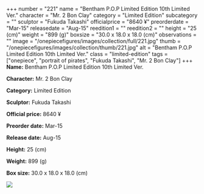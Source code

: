 +++
number = "221"
name = "Bentham P.O.P Limited Edition 10th Limited Ver."
character = "Mr. 2 Bon Clay"
category = "Limited Edition"
subcategory = ""
sculptor = "Fukuda Takashi"
officialprice = "8640 ¥"
preorderdate = "Mar-15"
releasedate = "Aug-15"
reedition1 = ""
reedition2 = ""
height = "25 (cm)"
weight = "899 (g)"
boxsize = "30.0 x 18.0 x 18.0 (cm)"
observations = ""
image = "/onepiecefigures/images/collection/full/221.jpg"
thumb = "/onepiecefigures/images/collection/thumb/221.jpg"
alt = "Bentham P.O.P Limited Edition 10th Limited Ver."
class = "limited-edition"
tags = ["onepiece", "portrait of pirates", "Fukuda Takashi", "Mr. 2 Bon Clay"]
+++
**Name:** Bentham P.O.P Limited Edition 10th Limited Ver.

**Character:** Mr. 2 Bon Clay

**Category:** Limited Edition 

**Sculptor:** Fukuda Takashi

**Official price:** 8640 ¥

**Preorder date:** Mar-15

**Release date:** Aug-15

**Height:** 25 (cm)

**Weight:** 899 (g)

**Box size:** 30.0 x 18.0 x 18.0 (cm)

<img src="/onepiecefigures/images/collection/thumb/221.jpg">